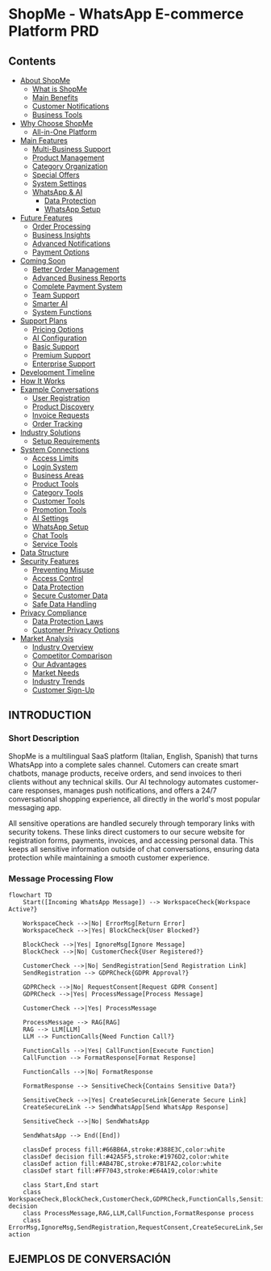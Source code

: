 # ShopMe - WhatsApp E-commerce Platform PRD

## Contents
- [About ShopMe](#introduction)
  - [What is ShopMe](#short-description)
  - [Main Benefits](#key-advantages)
  - [Customer Notifications](#push-notifications)
  - [Business Tools](#dashboard-and-surveys)
- [Why Choose ShopMe](#key-differentiators-and-unique-selling-points)
  - [All-in-One Platform](#unified-commerce-and-customer-care-platform)
- [Main Features](#core-functionality)
  - [Multi-Business Support](#1-multi-tenant-business-platform-priority-must-have)
  - [Product Management](#2-products-management-priority-must-have)
  - [Category Organization](#3-categories-management-priority-must-have)
  - [Special Offers](#4-offers-management-priority-should-have)
  - [System Settings](#5-settings-management-priority-must-have)
  - [WhatsApp & AI](#6-whatsapp-ai-integration-priority-must-have)
    - [Data Protection](#7-gdpr-compliance-priority-must-have)
    - [WhatsApp Setup](#whatsapp-business-api-integration)
- [Future Features](#out-of-scope-features-wip)
  - [Order Processing](#orders-management)
  - [Business Insights](#analytics)
  - [Advanced Notifications](#advanced-push-notifications)
  - [Payment Options](#payment-integration)
- [Coming Soon](#minimum-marketable-product-mmp)
  - [Better Order Management](#enhanced-orders-management)
  - [Advanced Business Reports](#advanced-analytics-dashboard)
  - [Complete Payment System](#full-payment-integration)
  - [Team Support](#multi-agent-collaboration)
  - [Smarter AI](#enhanced-ai-capabilities)
  - [System Functions](#function-call-documentation)
- [Support Plans](#monitoring-plans)
  - [Pricing Options](#subscription-plans--pricing)
  - [AI Configuration](#ai-configuration-options)
  - [Basic Support](#1-basic-monitoring-included)
  - [Premium Support](#2-advanced-monitoring-premium)
  - [Enterprise Support](#3-enterprise-monitoring-enterprise)
- [Development Timeline](#development-roadmap)
- [How It Works](#technical-architecture)
- [Example Conversations](#ejemplos-de-conversación)
  - [User Registration](#registro-de-nuevo-usuario)
  - [Product Discovery](#descubrimiento-y-compra-de-productos)
  - [Invoice Requests](#solicitud-de-factura)
  - [Order Tracking](#estado-del-pedido-y-seguimiento)
- [Industry Solutions](#vertical-market-adaptability)
  - [Setup Requirements](#implementation-requirements)
- [System Connections](#api-endpoints)
  - [Access Limits](#api-rate-limiting-implementation)
  - [Login System](#authentication)
  - [Business Areas](#workspace-management)
  - [Product Tools](#product-management)
  - [Category Tools](#category-management)
  - [Customer Tools](#customer-management)
  - [Promotion Tools](#offers-management)
  - [AI Settings](#prompt-management)
  - [WhatsApp Setup](#whatsapp-business-api-integration)
  - [Chat Tools](#chat-management)
  - [Service Tools](#service-management)
- [Data Structure](#data-model)
- [Security Features](#security)
  - [Preventing Misuse](#anti-abuse-system)
  - [Access Control](#rate-limiting-controls)
  - [Data Protection](#data-encryption)
  - [Secure Customer Data](#secure-data-handling-with-tokenization)
  - [Safe Data Handling](#secure-data-processing-workflow)
- [Privacy Compliance](#compliance-and-privacy)
  - [Data Protection Laws](#gdpr-compliance)
  - [Customer Privacy Options](#user-preference-and-account-deletion)
- [Market Analysis](#competitive-analysis)
  - [Industry Overview](#market-overview)
  - [Competitor Comparison](#direct-competitor-comparison)
  - [Our Advantages](#key-differentiators)
  - [Market Needs](#market-gap-addressed)
  - [Industry Trends](#supporting-industry-trends)
  - [Customer Sign-Up](#customer-registration-flow)

## INTRODUCTION

### Short Description
ShopMe is a multilingual SaaS platform (Italian, English, Spanish) that turns WhatsApp into a complete sales channel. Cutomers can create smart chatbots, manage products, receive orders, and send invoices to theri clients without any technical skills. Our AI technology automates customer-care responses, manages push notifications, and offers a 24/7 conversational shopping experience, all directly in the world's most popular messaging app.

All sensitive operations are handled securely through temporary links with security tokens. These links direct customers to our secure website for registration forms, payments, invoices, and accessing personal data. This keeps all sensitive information outside of chat conversations, ensuring data protection while maintaining a smooth customer experience.

### Message Processing Flow

```mermaid
flowchart TD
    Start([Incoming WhatsApp Message]) --> WorkspaceCheck{Workspace Active?}
    
    WorkspaceCheck -->|No| ErrorMsg[Return Error]
    WorkspaceCheck -->|Yes| BlockCheck{User Blocked?}
    
    BlockCheck -->|Yes| IgnoreMsg[Ignore Message]
    BlockCheck -->|No| CustomerCheck{User Registered?}
    
    CustomerCheck -->|No| SendRegistration[Send Registration Link]
    SendRegistration --> GDPRCheck{GDPR Approval?}
    
    GDPRCheck -->|No| RequestConsent[Request GDPR Consent]
    GDPRCheck -->|Yes| ProcessMessage[Process Message]
    
    CustomerCheck -->|Yes| ProcessMessage
    
    ProcessMessage --> RAG[RAG]
    RAG --> LLM[LLM]
    LLM --> FunctionCalls{Need Function Call?}
    
    FunctionCalls -->|Yes| CallFunction[Execute Function]
    CallFunction --> FormatResponse[Format Response]
    
    FunctionCalls -->|No| FormatResponse
    
    FormatResponse --> SensitiveCheck{Contains Sensitive Data?}
    
    SensitiveCheck -->|Yes| CreateSecureLink[Generate Secure Link]
    CreateSecureLink --> SendWhatsApp[Send WhatsApp Response]
    
    SensitiveCheck -->|No| SendWhatsApp
    
    SendWhatsApp --> End([End])
    
    classDef process fill:#66BB6A,stroke:#388E3C,color:white
    classDef decision fill:#42A5F5,stroke:#1976D2,color:white
    classDef action fill:#AB47BC,stroke:#7B1FA2,color:white
    classDef start fill:#FF7043,stroke:#E64A19,color:white
    
    class Start,End start
    class WorkspaceCheck,BlockCheck,CustomerCheck,GDPRCheck,FunctionCalls,SensitiveCheck decision
    class ProcessMessage,RAG,LLM,CallFunction,FormatResponse process
    class ErrorMsg,IgnoreMsg,SendRegistration,RequestConsent,CreateSecureLink,SendWhatsApp action
```

## EJEMPLOS DE CONVERSACIÓN
